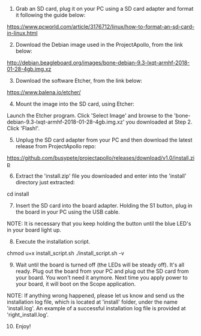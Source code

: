1.  Grab an SD card, plug it on your PC using a SD card adapter and format it following the guide below:

https://www.pcworld.com/article/3176712/linux/how-to-format-an-sd-card-in-linux.html

2. Download the Debian image used in the ProjectApollo, from the link below:

http://debian.beagleboard.org/images/bone-debian-9.3-lxqt-armhf-2018-01-28-4gb.img.xz

3. Download the software Etcher, from the link below:

https://www.balena.io/etcher/

4. Mount the image into the SD card, using Etcher:

Launch the Etcher program.
Click 'Select Image' and browse to the 'bone-debian-9.3-lxqt-armhf-2018-01-28-4gb.img.xz' you downloaded at Step 2.
Click 'Flash!'.

5. Unplug the SD card adapter from your PC and then download the latest release from ProjectApollo repo:

https://github.com/busypete/projectapollo/releases/download/v1.0/install.zip

6. Extract the 'install.zip' file you downloaded and enter into the 'install' directory just extracted:

cd install

7. Insert the SD card into the board adapter. Holding the S1 button, plug in the board in your PC using the USB cable.

NOTE: It is necessary that you keep holding the button until the blue LED's in your board light up.

8. Execute the installation script.

chmod u+x install_script.sh
./install_script.sh -v

9. Wait until the board is turned off (the LEDs will be steady off). It's all ready. Plug out the board from your PC and plug out the SD card from your board. You won't need it anymore. Next time you apply power to your board, it will boot on the Scope application. 

NOTE: If anything wrong happened, please let us know and send us the installation log file, which is located at 'install' folder, under the name 'install.log'. An example of a successful installation log file is provided at 'right_install.log'. 

10. Enjoy! 
